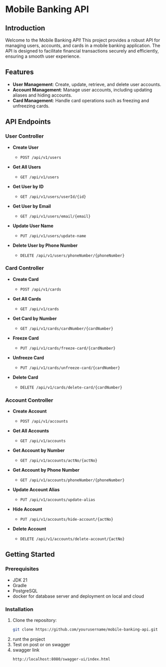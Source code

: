# Mobile Banking API

## Introduction

Welcome to the Mobile Banking API! This project provides a robust API for managing users, accounts, and cards in a mobile banking application. The API is designed to facilitate financial transactions securely and efficiently, ensuring a smooth user experience.

## Features

- **User Management**: Create, update, retrieve, and delete user accounts.
- **Account Management**: Manage user accounts, including updating aliases and hiding accounts.
- **Card Management**: Handle card operations such as freezing and unfreezing cards.

## API Endpoints

### User Controller

- **Create User**
  - `POST /api/v1/users`
  
- **Get All Users**
  - `GET /api/v1/users`
  
- **Get User by ID**
  - `GET /api/v1/users/userId/{id}`
  
- **Get User by Email**
  - `GET /api/v1/users/email/{email}`
  
- **Update User Name**
  - `PUT /api/v1/users/update-name`
  
- **Delete User by Phone Number**
  - `DELETE /api/v1/users/phoneNumber/{phoneNumber}`

### Card Controller

- **Create Card**
  - `POST /api/v1/cards`
  
- **Get All Cards**
  - `GET /api/v1/cards`
  
- **Get Card by Number**
  - `GET /api/v1/cards/cardNumber/{cardNumber}`
  
- **Freeze Card**
  - `PUT /api/v1/cards/freeze-card/{cardNumber}`
  
- **Unfreeze Card**
  - `PUT /api/v1/cards/unfreeze-card/{cardNumber}`
  
- **Delete Card**
  - `DELETE /api/v1/cards/delete-card/{cardNumber}`

### Account Controller

- **Create Account**
  - `POST /api/v1/accounts`
  
- **Get All Accounts**
  - `GET /api/v1/accounts`
  
- **Get Account by Number**
  - `GET /api/v1/accounts/actNo/{actNo}`
  
- **Get Account by Phone Number**
  - `GET /api/v1/accounts/phoneNumber/{phoneNumber}`
  
- **Update Account Alias**
  - `PUT /api/v1/accounts/update-alias`
  
- **Hide Account**
  - `PUT /api/v1/accounts/hide-account/{actNo}`
  
- **Delete Account**
  - `DELETE /api/v1/accounts/delete-account/{actNo}`

## Getting Started

### Prerequisites

- JDK 21
- Gradle
- PostgreSQL
- docker for database server and deployment on local and cloud

### Installation

1. Clone the repository:
   ```bash
   git clone https://github.com/yourusername/mobile-banking-api.git
2. runt the project
3. Test on post or on swagger
4. swagger link
   ```bash
   http://localhost:8080/swagger-ui/index.html
